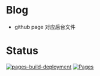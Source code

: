 # Blog
- github page 对应后台文件

# Status
[![pages-build-deployment](https://github.com/dengWuuu/dengWuuu.github.io/actions/workflows/pages/pages-build-deployment/badge.svg)](https://github.com/dengWuuu/dengWuuu.github.io/actions/workflows/pages/pages-build-deployment) [![Pages](https://github.com/dengWuuu/dengWuuu.github.io/actions/workflows/pages.yml/badge.svg)](https://github.com/dengWuuu/dengWuuu.github.io/actions/workflows/pages.yml)

